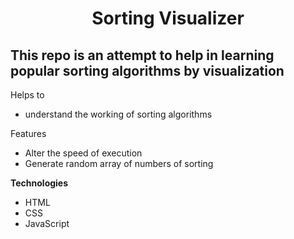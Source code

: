 <h1 align="center"> Sorting Visualizer </h1>
<h2> This repo is an attempt to help in learning popular sorting algorithms by visualization </h2>

Helps to 
<ul>
  <li> understand the working of sorting algorithms </li>
</ul>

Features
<ul>
  <li> Alter the speed of execution </li>
  <li> Generate random array of numbers of sorting </li>
</ul>

<b> Technologies </b>
<ul>
  <li> HTML </li>
  <li> CSS </li>
  <li> JavaScript </li>
</ul>



